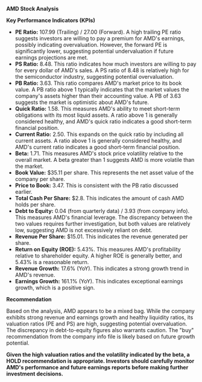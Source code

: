 **AMD Stock Analysis**

**Key Performance Indicators (KPIs)**

* **PE Ratio:** 107.99 (Trailing) / 27.00 (Forward). A high trailing PE ratio suggests investors are willing to pay a premium for AMD's earnings, possibly indicating overvaluation. However, the forward PE is significantly lower, suggesting potential undervaluation if future earnings projections are met.
* **PS Ratio:** 8.48. This ratio indicates how much investors are willing to pay for every dollar of AMD's sales. A PS ratio of 8.48 is relatively high for the semiconductor industry, suggesting potential overvaluation.
* **PB Ratio:** 3.63. This ratio compares AMD's market price to its book value. A PB ratio above 1 typically indicates that the market values the company's assets higher than their accounting value. A PB of 3.63 suggests the market is optimistic about AMD's future.
* **Quick Ratio:** 1.58. This measures AMD's ability to meet short-term obligations with its most liquid assets. A ratio above 1 is generally considered healthy, and AMD's quick ratio indicates a good short-term financial position.
* **Current Ratio:** 2.50. This expands on the quick ratio by including all current assets. A ratio above 1 is generally considered healthy, and AMD's current ratio indicates a good short-term financial position.
* **Beta:** 1.71. This measures AMD's stock price volatility relative to the overall market. A beta greater than 1 suggests AMD is more volatile than the market.
* **Book Value:** $35.11 per share. This represents the net asset value of the company per share.
* **Price to Book:** 3.47. This is consistent with the PB ratio discussed earlier.
* **Total Cash Per Share:** $2.8. This indicates the amount of cash AMD holds per share.
* **Debt to Equity:** 0.04 (from quarterly data) / 3.93 (from company info). This measures AMD's financial leverage. The discrepancy between the two values requires further investigation, but both values are relatively low, suggesting AMD is not excessively reliant on debt.
* **Revenue Per Share:** $15.01. This indicates the revenue generated per share.
* **Return on Equity (ROE):** 5.43%. This measures AMD's profitability relative to shareholder equity. A higher ROE is generally better, and 5.43% is a reasonable return.
* **Revenue Growth:** 17.6% (YoY). This indicates a strong growth trend in AMD's revenue.
* **Earnings Growth:** 161.1% (YoY). This indicates exceptional earnings growth, which is a positive sign.

**Recommendation**

Based on the analysis, AMD appears to be a mixed bag. While the company exhibits strong revenue and earnings growth and healthy liquidity ratios, its valuation ratios (PE and PS) are high, suggesting potential overvaluation. The discrepancy in debt-to-equity figures also warrants caution.  The "buy" recommendation from the company info file is likely based on future growth potential.

**Given the high valuation ratios and the volatility indicated by the beta, a HOLD recommendation is appropriate. Investors should carefully monitor AMD's performance and future earnings reports before making further investment decisions.**